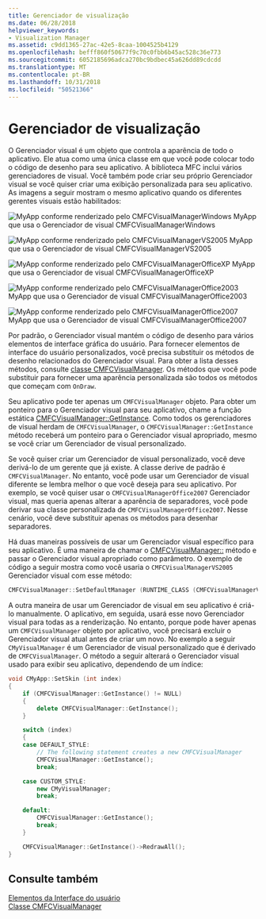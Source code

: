 ```yaml
---
title: Gerenciador de visualização
ms.date: 06/28/2018
helpviewer_keywords:
- Visualization Manager
ms.assetid: c9dd1365-27ac-42e5-8caa-1004525b4129
ms.openlocfilehash: befff860f50677f9c70c0fbb6b45ac528c36e773
ms.sourcegitcommit: 6052185696adca270bc9bdbec45a626dd89cdcdd
ms.translationtype: MT
ms.contentlocale: pt-BR
ms.lasthandoff: 10/31/2018
ms.locfileid: "50521366"
---
```

# <a name="visualization-manager"></a>Gerenciador de visualização

O Gerenciador visual é um objeto que controla a aparência de todo o aplicativo. Ele atua como uma única classe em que você pode colocar todo o código de desenho para seu aplicativo. A biblioteca MFC inclui vários gerenciadores de visual. Você também pode criar seu próprio Gerenciador visual se você quiser criar uma exibição personalizada para seu aplicativo. As imagens a seguir mostram o mesmo aplicativo quando os diferentes gerentes visuais estão habilitados:

![MyApp conforme renderizado pelo CMFCVisualManagerWindows](../mfc/media/vmwindows.png "vmwindows") MyApp que usa o Gerenciador de visual CMFCVisualManagerWindows

![MyApp conforme renderizado pelo CMFCVisualManagerVS2005](../mfc/media/vmvs2005.png "vmvs2005") MyApp que usa o Gerenciador de visual CMFCVisualManagerVS2005

![MyApp conforme renderizado pelo CMFCVisualManagerOfficeXP](../mfc/media/vmofficexp.png "vmofficexp") MyApp que usa o Gerenciador de visual CMFCVisualManagerOfficeXP

![MyApp conforme renderizado pelo CMFCVisualManagerOffice2003](../mfc/media/vmoffice2003.png "vmoffice2003") MyApp que usa o Gerenciador de visual CMFCVisualManagerOffice2003

![MyApp conforme renderizado pelo CMFCVisualManagerOffice2007](../mfc/media/msoffice2007.png "msoffice2007") MyApp que usa o Gerenciador de visual CMFCVisualManagerOffice2007

Por padrão, o Gerenciador visual mantém o código de desenho para vários elementos de interface gráfica do usuário. Para fornecer elementos de interface do usuário personalizados, você precisa substituir os métodos de desenho relacionados do Gerenciador visual. Para obter a lista desses métodos, consulte [classe CMFCVisualManager](../mfc/reference/cmfcvisualmanager-class.md). Os métodos que você pode substituir para fornecer uma aparência personalizada são todos os métodos que começam com `OnDraw`.

Seu aplicativo pode ter apenas um `CMFCVisualManager` objeto. Para obter um ponteiro para o Gerenciador visual para seu aplicativo, chame a função estática [CMFCVisualManager::GetInstance](../mfc/reference/cmfcvisualmanager-class.md#getinstance). Como todos os gerenciadores de visual herdam de `CMFCVisualManager`, o `CMFCVisualManager::GetInstance` método receberá um ponteiro para o Gerenciador visual apropriado, mesmo se você criar um Gerenciador de visual personalizado.

Se você quiser criar um Gerenciador de visual personalizado, você deve derivá-lo de um gerente que já existe. A classe derive de padrão é `CMFCVisualManager`. No entanto, você pode usar um Gerenciador de visual diferente se lembra melhor o que você deseja para seu aplicativo. Por exemplo, se você quiser usar o `CMFCVisualManagerOffice2007` Gerenciador visual, mas queria apenas alterar a aparência de separadores, você pode derivar sua classe personalizada de `CMFCVisualManagerOffice2007`. Nesse cenário, você deve substituir apenas os métodos para desenhar separadores.

Há duas maneiras possíveis de usar um Gerenciador visual específico para seu aplicativo. É uma maneira de chamar o [CMFCVisualManager::](../mfc/reference/cmfcvisualmanager-class.md#setdefaultmanager) método e passar o Gerenciador visual apropriado como parâmetro. O exemplo de código a seguir mostra como você usaria o `CMFCVisualManagerVS2005` Gerenciador visual com esse método:

```cpp
CMFCVisualManager::SetDefaultManager (RUNTIME_CLASS (CMFCVisualManagerVS2005));
```

A outra maneira de usar um Gerenciador de visual em seu aplicativo é criá-lo manualmente. O aplicativo, em seguida, usará esse novo Gerenciador visual para todas as a renderização. No entanto, porque pode haver apenas um `CMFCVisualManager` objeto por aplicativo, você precisará excluir o Gerenciador visual atual antes de criar um novo. No exemplo a seguir `CMyVisualManager` é um Gerenciador de visual personalizado que é derivado de `CMFCVisualManager`. O método a seguir alterará o Gerenciador visual usado para exibir seu aplicativo, dependendo de um índice:

```cpp
void CMyApp::SetSkin (int index)
{
    if (CMFCVisualManager::GetInstance() != NULL)
    {
        delete CMFCVisualManager::GetInstance();
    }

    switch (index)
    {
    case DEFAULT_STYLE:
        // The following statement creates a new CMFCVisualManager
        CMFCVisualManager::GetInstance();
        break;

    case CUSTOM_STYLE:
        new CMyVisualManager;
        break;

    default:
        CMFCVisualManager::GetInstance();
        break;
    }

    CMFCVisualManager::GetInstance()->RedrawAll();
}
```

## <a name="see-also"></a>Consulte também

[Elementos da Interface do usuário](../mfc/user-interface-elements-mfc.md)<br/>
[Classe CMFCVisualManager](../mfc/reference/cmfcvisualmanager-class.md)
